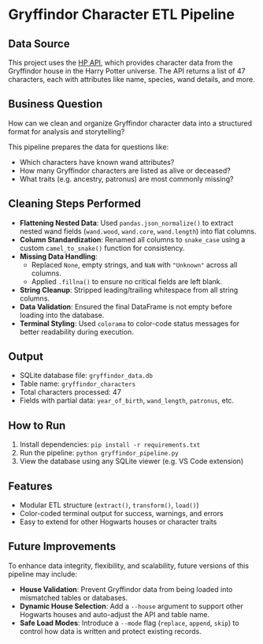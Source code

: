 # Gryffindor Character ETL Pipeline

## Data Source
This project uses the [HP API](https://hp-api.onrender.com/api/characters/house/gryffindor), which provides character data from the Gryffindor house in the Harry Potter universe. The API returns a list of 47 characters, each with attributes like name, species, wand details, and more.

## Business Question
How can we clean and organize Gryffindor character data into a structured format for analysis and storytelling?

This pipeline prepares the data for questions like:
- Which characters have known wand attributes?
- How many Gryffindor characters are listed as alive or deceased?
- What traits (e.g. ancestry, patronus) are most commonly missing?

## Cleaning Steps Performed
- **Flattening Nested Data**: Used `pandas.json_normalize()` to extract nested wand fields (`wand.wood`, `wand.core`, `wand.length`) into flat columns.
- **Column Standardization**: Renamed all columns to `snake_case` using a custom `camel_to_snake()` function for consistency.
- **Missing Data Handling**:
  - Replaced `None`, empty strings, and `NaN` with `"Unknown"` across all columns.
  - Applied `.fillna()` to ensure no critical fields are left blank.
- **String Cleanup**: Stripped leading/trailing whitespace from all string columns.
- **Data Validation**: Ensured the final DataFrame is not empty before loading into the database.
- **Terminal Styling**: Used `colorama` to color-code status messages for better readability during execution.

## Output
- SQLite database file: `gryffindor_data.db`
- Table name: `gryffindor_characters`
- Total characters processed: 47
- Fields with partial data: `year_of_birth`, `wand_length`, `patronus`, etc.

## How to Run
1. Install dependencies: `pip install -r requirements.txt`
2. Run the pipeline: `python gryffindor_pipeline.py`
3. View the database using any SQLite viewer (e.g. VS Code extension)

## Features
- Modular ETL structure (`extract()`, `transform()`, `load()`)
- Color-coded terminal output for success, warnings, and errors
- Easy to extend for other Hogwarts houses or character traits

## Future Improvements

To enhance data integrity, flexibility, and scalability, future versions of this pipeline may include:

- **House Validation**: Prevent Gryffindor data from being loaded into mismatched tables or databases.
- **Dynamic House Selection**: Add a `--house` argument to support other Hogwarts houses and auto-adjust the API and table name.
- **Safe Load Modes**: Introduce a `--mode` flag (`replace`, `append`, `skip`) to control how data is written and protect existing records.
